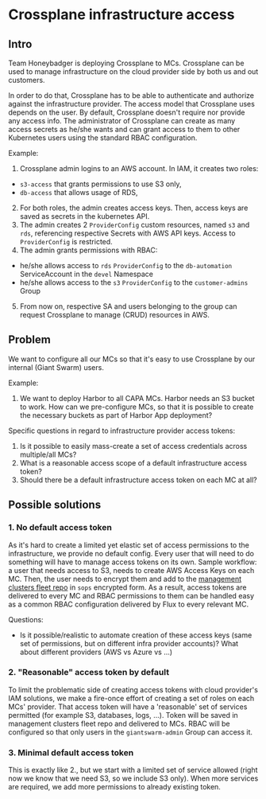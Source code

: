 # Crossplane infrastructure access

## Intro

Team Honeybadger is deploying Crossplane to MCs. Crossplane can be used to manage infrastructure on the cloud provider side by both us and out customers.

In order to do that, Crossplane has to be able to authenticate and authorize against the infrastructure provider. The access model that Crossplane uses depends on the user. By default, Crossplane doesn't require nor provide any access info. The administrator of Crossplane can create as many access secrets as he/she wants and can grant access to them to other Kubernetes users using the standard RBAC configuration.

Example:
1. Crossplane admin logins to an AWS account. In IAM, it creates two roles:
  - `s3-access` that grants permissions to use S3 only,
  - `db-access` that allows usage of RDS,
2. For both roles, the admin creates access keys. Then, access keys are saved as secrets in the kubernetes API.
3. The admin creates 2 `ProviderConfig` custom resources, named `s3` and `rds`, referencing respective Secrets with AWS API keys. Access to `ProviderConfig` is restricted.
4. The admin grants permissions with RBAC:
  - he/she allows access to `rds` `ProviderConfig` to the `db-automation` ServiceAccount in the `devel` Namespace
  - he/she allows access to the `s3` `ProviderConfig` to the `customer-admins` Group
5. From now on, respective SA and users belonging to the group can request Crossplane to manage (CRUD) resources in AWS.

## Problem

We want to configure all our MCs so that it's easy to use Crossplane by our internal (Giant Swarm) users.

Example:
1. We want to deploy Harbor to all CAPA MCs. Harbor needs an S3 bucket to work. How can we pre-configure MCs, so that it is possible to create the necessary buckets as part of Harbor App deployment?

Specific questions in regard to infrastructure provider access tokens:

1. Is it possible to easily mass-create a set of access credentials across multiple/all MCs?
2. What is a reasonable access scope of a default infrastructure access token?
3. Should there be a default infrastructure access token on each MC at all?

## Possible solutions

### 1. No default access token

As it's hard to create a limited yet elastic set of access permissions to the infrastructure, we provide no default config. Every user that will need to do something will have to manage 
access tokens on its own. Sample workflow: a user that needs access to S3, needs to create AWS Access Keys on each MC. Then, the user needs to encrypt them and add to the [management clusters fleet repo](https://github.com/giantswarm/management-clusters-fleet/) in `sops` encrypted form. As a result, access tokens are delivered to every MC and RBAC permissions to them can be handled easy as a common RBAC configuration delivered by Flux to every relevant MC.

Questions:
- Is it possible/realistic to automate creation of these access keys (same set of permissions, but on different infra provider accounts)? What about different providers (AWS vs Azure vs ...)

### 2. "Reasonable" access token by default

To limit the problematic side of creating access tokens with cloud provider's IAM solutions, we make a fire-once effort of creating a set of roles on each MCs' provider. That access token will have a 'reasonable' set of services permitted (for example S3, databases, logs, ...). Token will be saved in management clusters fleet repo and delivered to MCs. RBAC will be configured so that only users in the `giantswarm-admin` Group can access it.

### 3. Minimal default access token

This is exactly like 2., but we start with a limited set of service allowed (right now we know that we need S3, so we include S3 only). When more services are required, we add more permissions to already existing token.


